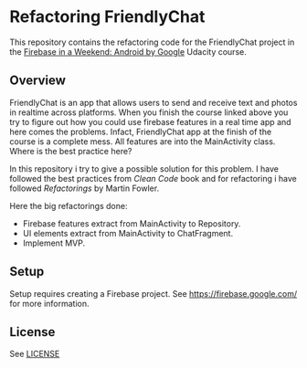# Refactoring FriendlyChat

This repository contains the refactoring code for the FriendlyChat project in the [Firebase in a Weekend: Android by Google](https://www.udacity.com/course/firebase-in-a-weekend-by-google-android--ud0352) Udacity course.

## Overview

FriendlyChat is an app that allows users to send and receive text and photos in realtime across platforms. When you finish the course linked above you try to figure out how you could use firebase features in a real time app and here comes the problems. Infact, FriendlyChat app at the finish of the course is a complete mess. All features are into the MainActivity class. Where is the best practice here?

In this repository i try to give a possible solution for this problem. I have followed the best practices from *Clean Code* book and for refactoring i have followed *Refactorings* by Martin Fowler.

Here the big refactorings done:
- Firebase features extract from MainActivity to Repository.
- UI elements extract from MainActivity to ChatFragment.
- Implement MVP.

## Setup

Setup requires creating a Firebase project. See https://firebase.google.com/ for more information.

## License
See [LICENSE](LICENSE)
